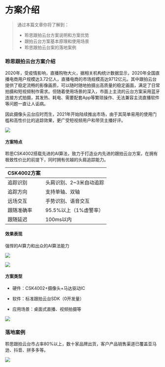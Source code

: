 # 方案介绍

> 通过本篇文章你将了解到：
>
> - 聆思跟拍云台方案说明和方案优势
> - 跟拍云台方案基本原理和使用场景
> - 聆思跟拍云台案的落地案例



### 聆思跟拍云台方案介绍

2020年，受疫情影响，直播购物大火，据相关机构统计数据显示，2020年全国直播电商用户规模达3.72亿人，直播电商的市场规模高达9712亿元。其中跟拍云台提供了稳定流畅的影像画质，可以随时随地拍摄出高质量的稳定画面，满足了日常拍摄和短视频制作需求。但随着使用场景的深入，市面上主流的云台方案采用蓝牙连接方式拍摄，其发热、耗电、需要配套App等繁琐操作、无法兼容主流直播软件等问题一直让人诟病。

因此摄像头云台应时而生，2021年开始陆续推出市场，由于其简单易用的使用门槛和高性价比的追踪效果，更广受短视频用户和带货主播好评。

![](./pic/1.png)



#### 方案特点

聆思CSK4002搭载先进的AI算法，致力于打造业内先进的跟拍云台方案，在拥有极致性价比的前提下，同时拥有优越的头肩追踪能力。

| CSK4002方案 |                         |
| ----------- | ----------------------- |
| 追踪识别    | 头肩识别、2~3米自动追踪 |
| 追踪方向    | 支持单轴、双轴          |
| 远场交互    | 手势识别、语音交互      |
| 跟随准确率  | 95.5%以上（1%虚警率）   |
| 跟随延迟    | 100ms以内               |



#### 效果表现

强悍的AI算力和出众的AI算法能力

![](./pic/2.png)

![](./pic/3.png)



#### 方案类型

- 硬件：CSK4002+摄像头+马达驱动IC

- 软件：标准跟拍云台SDK（0开发量）

- 应用场景：桌面式直播、视频拍摄等

  

![](./pic/4.png)



### 落地案例

聆思跟拍云台市占率80%以上，数十家品牌出货，客户产品销售渠道已覆盖亚马逊、抖音、拼多多等。

![](./pic/5.png)



